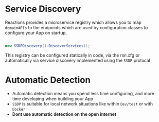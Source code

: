 # Service Discovery

Reactions provides a microservice registry which allows you to map `domainAPIs` to the endpoints which are used by configuration classes to configure your App on startup.

```c#

new SSDPDiscovery().DiscoverServices();
```

This registry can be configured statically in code, via the rxn.cfg or automatically via service discovery implemented using the `SSDP` protocal

# Automatic Detection

* Automatic detection means you spend less time configuring, and more time developing when building your App
* `SSDP` is suitable for local network situations like within `Dev/test` or with `Docker`
* **Dont use automatic detection on the open internet**

